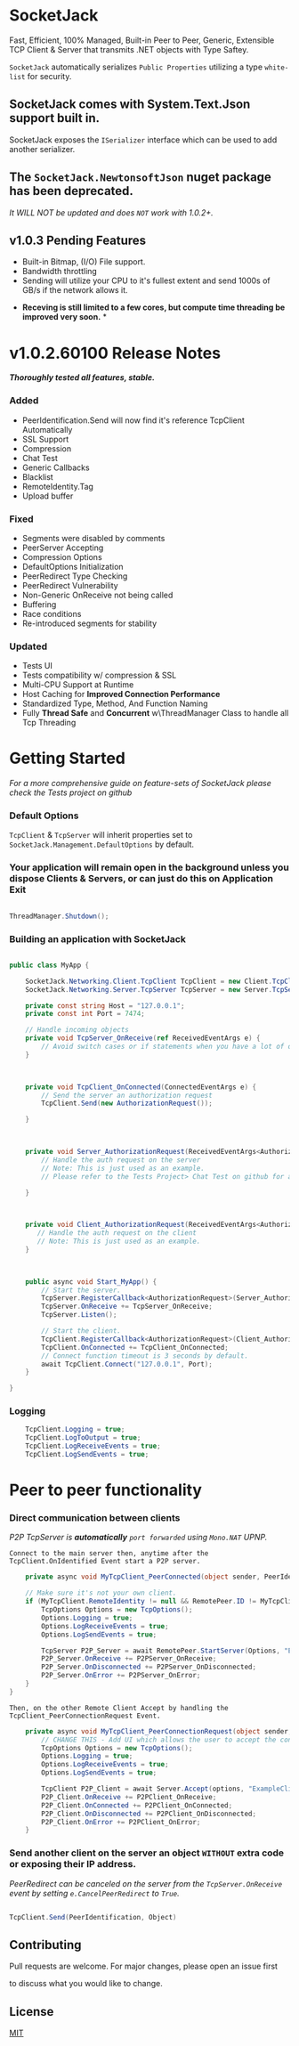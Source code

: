 
# SocketJack

 

Fast, Efficient, 100% Managed, Built-in Peer to Peer, Generic, Extensible TCP Client & Server that transmits .NET objects with Type Saftey.

 

`SocketJack` automatically serializes `Public Properties` utilizing a type `white-list` for security.

 

## SocketJack comes with System.Text.Json support built in.

SocketJack exposes the `ISerializer` interface which can be used to add another serializer.

 

## The `SocketJack.NewtonsoftJson` nuget package has been deprecated. 
*It WILL NOT be updated and does `NOT` work with 1.0.2+.*

 
 

## v1.0.3 Pending Features

- Built-in Bitmap, (I/O) File support.
- Bandwidth throttling
- Sending will utilize your CPU to it's fullest extent and send 1000s of GB/s if the network allows it.
* **Receving is still limited to a few cores, but compute time threading be improved very soon.** *

 

# v1.0.2.60100 Release Notes

***Thoroughly tested all features, stable.***

 

### Added

- PeerIdentification.Send will now find it's reference TcpClient Automatically
- SSL Support
- Compression
- Chat Test
- Generic Callbacks
- Blacklist
- RemoteIdentity.Tag
- Upload buffer

 

### Fixed

- Segments were disabled by comments
- PeerServer Accepting
- Compression Options
- DefaultOptions Initialization
- PeerRedirect Type Checking
- PeerRedirect Vulnerability
- Non-Generic OnReceive not being called
- Buffering
- Race conditions
- Re-introduced segments for stability

 

### Updated

- Tests UI
- Tests compatibility w/ compression & SSL
- Multi-CPU Support at Runtime
- Host Caching for **Improved Connection Performance**
- Standardized Type, Method, And Function Naming
- Fully **Thread Safe** and **Concurrent** w\ThreadManager Class to handle all Tcp Threading


# Getting Started
*For a more comprehensive guide on feature-sets of SocketJack please check the Tests project on github*


### Default Options

`TcpClient` & `TcpServer` will inherit properties set to `SocketJack.Management.DefaultOptions` by default.

 
### Your application will remain open in the background unless you dispose Clients & Servers, or can just do this on **Application Exit**

 

```cs

ThreadManager.Shutdown();

```

### Building an application with SocketJack

```cs

public class MyApp {

    SocketJack.Networking.Client.TcpClient TcpClient = new Client.TcpClient();
    SocketJack.Networking.Server.TcpServer TcpServer = new Server.TcpServer(Port);

    private const string Host = "127.0.0.1";
    private const int Port = 7474;

    // Handle incoming objects
    private void TcpServer_OnReceive(ref ReceivedEventArgs e) {
        // Avoid switch cases or if statements when you have a lot of objects to handle.
    }

 

    private void TcpClient_OnConnected(ConnectedEventArgs e) {
        // Send the server an authorization request
        TcpClient.Send(new AuthorizationRequest());

    }

 

    private void Server_AuthorizationRequest(ReceivedEventArgs<AuthorizationRequest> args) {
        // Handle the auth request on the server
        // Note: This is just used as an example.
        // Please refer to the Tests Project> Chat Test on github for a working example.

    }

 

    private void Client_AuthorizationRequest(ReceivedEventArgs<AuthorizationRequest> args) {
       // Handle the auth request on the client
       // Note: This is just used as an example.
    }

 

    public async void Start_MyApp() {
        // Start the server.
        TcpServer.RegisterCallback<AuthorizationRequest>(Server_AuthorizationRequest);
        TcpServer.OnReceive += TcpServer_OnReceive;
        TcpServer.Listen();

        // Start the client.
        TcpClient.RegisterCallback<AuthorizationRequest>(Client_AuthorizationRequest);
        TcpClient.OnConnected += TcpClient_OnConnected;
        // Connect function timeout is 3 seconds by default.
        await TcpClient.Connect("127.0.0.1", Port);
    }

}

```
 

### Logging

```cs
    TcpClient.Logging = true;
    TcpClient.LogToOutput = true;
    TcpClient.LogReceiveEvents = true;
    TcpClient.LogSendEvents = true;

```

# Peer to peer functionality


### Direct communication between clients
*P2P TcpServer is ***automatically*** `port forwarded` using `Mono.NAT` UPNP.*

`Connect to the main server then, anytime after the TcpClient.OnIdentified Event start a P2P server.`

 

```cs
    private async void MyTcpClient_PeerConnected(object sender, PeerIdentification RemotePeer) {

    // Make sure it's not your own client.
    if (MyTcpClient.RemoteIdentity != null && RemotePeer.ID != MyTcpClient.RemoteIdentity.ID) {
        TcpOptions Options = new TcpOptions();
        Options.Logging = true;
        Options.LogReceiveEvents = true;
        Options.LogSendEvents = true;

        TcpServer P2P_Server = await RemotePeer.StartServer(Options, "ExampleServer");
        P2P_Server.OnReceive += P2PServer_OnReceive;
        P2P_Server.OnDisconnected += P2PServer_OnDisconnected;
        P2P_Server.OnError += P2PServer_OnError;
    }
}

```

``Then, on the other Remote Client Accept by handling the TcpClient_PeerConnectionRequest Event.``

```cs
    private async void MyTcpClient_PeerConnectionRequest(object sender, P2PServer Server) {
        // CHANGE THIS - Add UI which allows the user to accept the connection.
        TcpOptions Options = new TcpOptions();
        Options.Logging = true;
        Options.LogReceiveEvents = true;
        Options.LogSendEvents = true;

        TcpClient P2P_Client = await Server.Accept(options, "ExampleClient");
        P2P_Client.OnReceive += P2PClient_OnReceive;
        P2P_Client.OnConnected += P2PClient_OnConnected;
        P2P_Client.OnDisconnected += P2PClient_OnDisconnected;
        P2P_Client.OnError += P2PClient_OnError;
    }
```

 

### Send another client on the server an object `WITHOUT` extra code or exposing their IP address.

*PeerRedirect can be canceled on the server from the `TcpServer.OnReceive` event by setting `e.CancelPeerRedirect` to `True`.*
```cs

TcpClient.Send(PeerIdentification, Object)

```

 

## Contributing

 

Pull requests are welcome. For major changes, please open an issue first

 

to discuss what you would like to change.

 

## License

[MIT](https://choosealicense.com/licenses/mit/)
